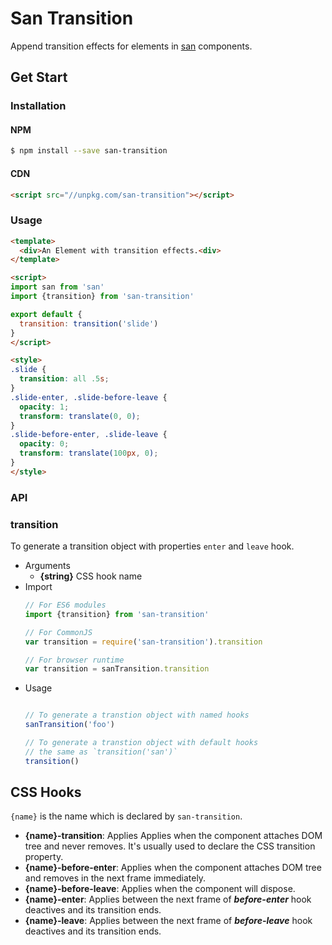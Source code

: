# San Transition

Append transition effects for elements in [san](//github.com/ecomfe/san) components.

## Get Start

### Installation

#### NPM

```bash
$ npm install --save san-transition
```

#### CDN

```html
<script src="//unpkg.com/san-transition"></script>
```

### Usage

```html
<template>
  <div>An Element with transition effects.<div>
</template>

<script>
import san from 'san'
import {transition} from 'san-transition'

export default {
  transition: transition('slide')
}
</script>

<style>
.slide {
  transition: all .5s;
}
.slide-enter, .slide-before-leave {
  opacity: 1;
  transform: translate(0, 0);
}
.slide-before-enter, .slide-leave {
  opacity: 0;
  transform: translate(100px, 0);
}
</style>
```

### API

### transition

To generate a transition object with properties `enter` and `leave` hook.

- Arguments
  - **{string}** CSS hook name
- Import
  ```javascript
  // For ES6 modules
  import {transition} from 'san-transition'

  // For CommonJS
  var transition = require('san-transition').transition

  // For browser runtime
  var transition = sanTransition.transition
  ```
- Usage
  ```javascript

  // To generate a transtion object with named hooks
  sanTransition('foo')

  // To generate a transtion object with default hooks
  // the same as `transition('san')`
  transition()
  ```

## CSS Hooks

`{name}` is the name which is declared by `san-transition`.

- **{name}-transition**: Applies Applies when the component attaches DOM tree and never removes. It's usually used to declare the CSS transition property.
- **{name}-before-enter**: Applies when the component attaches DOM tree and removes in the next frame immediately.
- **{name}-before-leave**: Applies when the component will dispose.
- **{name}-enter**: Applies between the next frame of ***before-enter*** hook deactives and its transition ends.
- **{name}-leave**: Applies between the next frame of ***before-leave*** hook deactives and its transition ends.